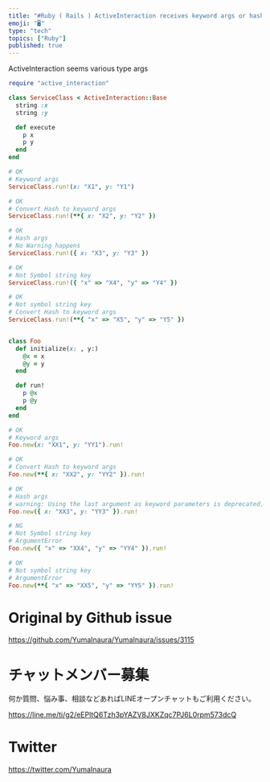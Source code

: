 ```yaml
---
title: "#Ruby ( Rails ) ActiveInteraction receives keyword args or hash ?"
emoji: "🖥"
type: "tech"
topics: ["Ruby"]
published: true
---
```



ActiveInteraction seems various type args

```rb
require "active_interaction"

class ServiceClass < ActiveInteraction::Base
  string :x
  string :y

  def execute
    p x
    p y
  end
end

# OK
# Keyword args
ServiceClass.run!(x: "X1", y: "Y1")

# OK
# Convert Hash to keyword args
ServiceClass.run!(**{ x: "X2", y: "Y2" })

# OK
# Hash args
# No Warning happens
ServiceClass.run!({ x: "X3", y: "Y3" })

# OK
# Not Symbol string key
ServiceClass.run!({ "x" => "X4", "y" => "Y4" })

# OK
# Not symbol string key
# Convert Hash to keyword args
ServiceClass.run!(**{ "x" => "X5", "y" => "Y5" })


class Foo
  def initialize(x: , y:)
    @x = x
    @y = y
  end

  def run!
    p @x
    p @y
  end
end

# OK
# Keyword args
Foo.new(x: "XX1", y: "YY1").run!

# OK
# Convert Hash to keyword args
Foo.new(**{ x: "XX2", y: "YY2" }).run!

# OK
# Hash args
# warning: Using the last argument as keyword parameters is deprecated; maybe ** should be added to the call
Foo.new({ x: "XX3", y: "YY3" }).run!

# NG
# Not Symbol string key
# ArgumentError
Foo.new({ "x" => "XX4", "y" => "YY4" }).run!

# OK
# Not symbol string key
# ArgumentError
Foo.new(**{ "x" => "XX5", "y" => "YY5" }).run!

```

# Original by Github issue

https://github.com/YumaInaura/YumaInaura/issues/3115











<!-- Update From Qiita API -->

# チャットメンバー募集


何か質問、悩み事、相談などあればLINEオープンチャットもご利用ください。

https://line.me/ti/g2/eEPltQ6Tzh3pYAZV8JXKZqc7PJ6L0rpm573dcQ





# Twitter


https://twitter.com/YumaInaura


<!-- Update From Qiita API -->


